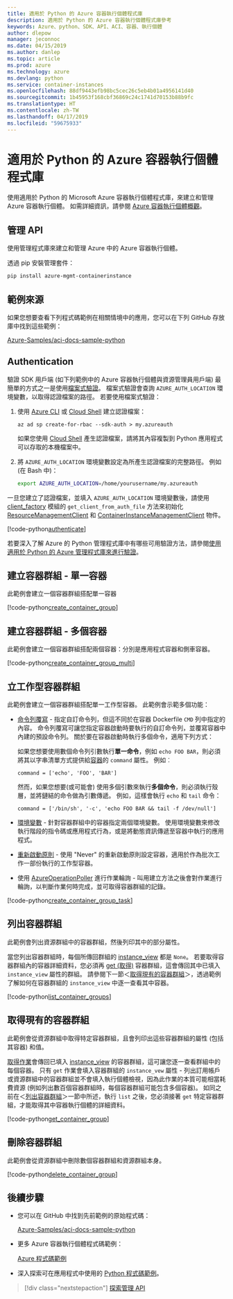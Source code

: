 ```yaml
---
title: 適用於 Python 的 Azure 容器執行個體程式庫
description: 適用於 Python 的 Azure 容器執行個體程式庫參考
keywords: Azure、python、SDK、API、ACI、容器、執行個體
author: dlepow
manager: jeconnoc
ms.date: 04/15/2019
ms.author: danlep
ms.topic: article
ms.prod: azure
ms.technology: azure
ms.devlang: python
ms.service: container-instances
ms.openlocfilehash: 88df9443efb98bc5cec26c5eb4b01a4956141d40
ms.sourcegitcommit: 1b45953f168cbf36869c24c1741d70153b88b9fc
ms.translationtype: HT
ms.contentlocale: zh-TW
ms.lasthandoff: 04/17/2019
ms.locfileid: "59675933"
---
```

# <a name="azure-container-instances-libraries-for-python"></a>適用於 Python 的 Azure 容器執行個體程式庫

使用適用於 Python 的 Microsoft Azure 容器執行個體程式庫，來建立和管理 Azure 容器執行個體。 如需詳細資訊，請參閱 [Azure 容器執行個體概觀](/azure/container-instances/container-instances-overview)。

## <a name="management-apis"></a>管理 API

使用管理程式庫來建立和管理 Azure 中的 Azure 容器執行個體。

透過 pip 安裝管理套件：

```bash
pip install azure-mgmt-containerinstance
```

## <a name="example-source"></a>範例來源

如果您想要查看下列程式碼範例在相關情境中的應用，您可以在下列 GitHub 存放庫中找到這些範例：

[Azure-Samples/aci-docs-sample-python](https://github.com/Azure-Samples/aci-docs-sample-python)

## <a name="authentication"></a>Authentication

驗證 SDK 用戶端 (如下列範例中的 Azure 容器執行個體與資源管理員用戶端) 最簡單的方式之一是使用[檔案式驗證](/python/azure/python-sdk-azure-authenticate#mgmt-auth-file)。 檔案式驗證會查詢 `AZURE_AUTH_LOCATION` 環境變數，以取得認證檔案的路徑。 若要使用檔案式驗證：

1. 使用 [Azure CLI](/cli/azure) 或 [Cloud Shell](https://shell.azure.com/) 建立認證檔案：

   `az ad sp create-for-rbac --sdk-auth > my.azureauth`

   如果您使用 [Cloud Shell](https://shell.azure.com/) 產生認證檔案，請將其內容複製到 Python 應用程式可以存取的本機檔案中。

2. 將 `AZURE_AUTH_LOCATION` 環境變數設定為所產生認證檔案的完整路徑。 例如 (在 Bash 中)：

   ```bash
   export AZURE_AUTH_LOCATION=/home/yourusername/my.azureauth
   ```

一旦您建立了認證檔案，並填入 `AZURE_AUTH_LOCATION` 環境變數後，請使用 [client_factory][client_factory] 模組的 `get_client_from_auth_file` 方法來初始化 [ResourceManagementClient][ResourceManagementClient] 和 [ContainerInstanceManagementClient][ContainerInstanceManagementClient] 物件。

<!-- SOURCE REPO: https://github.com/Azure-Samples/aci-docs-sample-python -->
[!code-python[authenticate](~/aci-docs-sample-python/src/aci_docs_sample.py#L45-L58 "Authenticate ACI and Resource Manager clients")]

若要深入了解 Azure 的 Python 管理程式庫中有哪些可用驗證方法，請參閱[使用適用於 Python 的 Azure 管理程式庫來進行驗證](/python/azure/python-sdk-azure-authenticate)。

## <a name="create-container-group---single-container"></a>建立容器群組 - 單一容器

此範例會建立一個容器群組搭配單一容器

<!-- SOURCE REPO: https://github.com/Azure-Samples/aci-docs-sample-python -->
[!code-python[create_container_group](~/aci-docs-sample-python/src/aci_docs_sample.py#L94-L141 "Create single-container group")]

## <a name="create-container-group---multiple-containers"></a>建立容器群組 - 多個容器

此範例會建立一個容器群組搭配兩個容器：分別是應用程式容器和側車容器。

<!-- SOURCE REPO: https://github.com/Azure-Samples/aci-docs-sample-python -->
[!code-python[create_container_group_multi](~/aci-docs-sample-python/src/aci_docs_sample.py#L144-L197 "Create multi-container group")]

## <a name="create-task-based-container-group"></a>立工作型容器群組

此範例會建立一個容器群組搭配單一工作型容器。 此範例會示範多個功能：

* [命令列覆寫](/azure/container-instances/container-instances-restart-policy#command-line-override) - 指定自訂命令列，但這不同於在容器 Dockerfile `CMD` 列中指定的內容。 命令列覆寫可讓您指定容器啟動時要執行的自訂命令列，並覆寫容器中內建的預設命令列。 關於要在容器啟動時執行多個命令，適用下列方式：

   如果您想要使用數個命令列引數執行**單一命令**，例如 `echo FOO BAR`，則必須將其以字串清單方式提供給[容器][Container]的 `command` 屬性。 例如︰

   `command = ['echo', 'FOO', 'BAR']`

   然而，如果您想要(或可能會) 使用多個引數來執行**多個命令**，則必須執行殼層，並將鏈結的命令做為引數傳遞。 例如，這樣會執行 `echo` 和 `tail` 命令：

   `command = ['/bin/sh', '-c', 'echo FOO BAR && tail -f /dev/null']`
* [環境變數](/azure/container-instances/container-instances-environment-variables) - 針對容器群組中的容器指定兩個環境變數。 使用環境變數來修改執行階段的指令碼或應用程式行為，或是將動態資訊傳遞至容器中執行的應用程式。
* [重新啟動原則](/azure/container-instances/container-instances-restart-policy) - 使用 "Never" 的重新啟動原則設定容器，適用於作為批次工作一部份執行的工作型容器。
* 使用 [AzureOperationPoller][AzureOperationPoller] 進行作業輪詢 - 叫用建立方法之後會對作業進行輪詢，以判斷作業何時完成，並可取得容器群組的記錄。

<!-- SOURCE REPO: https://github.com/Azure-Samples/aci-docs-sample-python -->
[!code-python[create_container_group_task](~/aci-docs-sample-python/src/aci_docs_sample.py#L200-L276 "Run a task-based container")]

## <a name="list-container-groups"></a>列出容器群組

此範例會列出資源群組中的容器群組，然後列印其中的部分屬性。

當您列出容器群組時，每個所傳回群組的 [instance_view][instance_view] 都是 `None`。 若要取得容器群組內的容器詳細資料，您必須再 [get (取得)][containergroupoperations_get] 容器群組，這會傳回其中已填入 `instance_view` 屬性的群組。 請參閱下一節＜[取得現有的容器群組](#get-an-existing-container-group)＞，透過範例了解如何在容器群組的 `instance_view` 中逐一查看其中容器。

<!-- SOURCE REPO: https://github.com/Azure-Samples/aci-docs-sample-python -->
[!code-python[list_container_groups](~/aci-docs-sample-python/src/aci_docs_sample.py#L279-L293 "List container groups")]

## <a name="get-an-existing-container-group"></a>取得現有的容器群組

此範例會從資源群組中取得特定容器群組，且會列印出這些容器群組的屬性 (包括其容器) 和值。

[取得作業][containergroupoperations_get]會傳回已填入 [instance_view][instance_view] 的容器群組，這可讓您逐一查看群組中的每個容器。 只有 `get` 作業會填入容器群組的 `instance_vew` 屬性 - 列出訂用帳戶或資源群組中的容器群組並不會填入執行個體檢視，因為此作業的本質可能相當耗費資源 (例如列出數百個容器群組時，每個容器群組可能包含多個容器)。 如同之前在＜[列出容器群組](#list-container-groups)＞一節中所述，執行 `list` 之後，您必須接著 `get` 特定容器群組，才能取得其中容器執行個體的詳細資料。

<!-- SOURCE REPO: https://github.com/Azure-Samples/aci-docs-sample-python -->
[!code-python[get_container_group](~/aci-docs-sample-python/src/aci_docs_sample.py#L296-L325 "Get container group")]

## <a name="delete-a-container-group"></a>刪除容器群組

此範例會從資源群組中刪除數個容器群組和資源群組本身。

<!-- SOURCE REPO: https://github.com/Azure-Samples/aci-docs-sample-python -->
[!code-python[delete_container_group](~/aci-docs-sample-python/src/aci_docs_sample.py#L83-L91 "Delete container groups and resource group")]

## <a name="next-steps"></a>後續步驟

* 您可以在 GitHub 中找到先前範例的原始程式碼：

  [Azure-Samples/aci-docs-sample-python][aci-docs-sample-python]

* 更多 Azure 容器執行個體程式碼範例：

  [Azure 程式碼範例][samples-aci]

* 深入探索可在應用程式中使用的 [Python 程式碼範例][samples-python]。

> [!div class="nextstepaction"]
> [探索管理 API](/python/api/overview/azure/containerinstance/management)

<!-- LINKS - External -->
[aci-docs-sample-python]: https://github.com/Azure-Samples/aci-docs-sample-python
[samples-aci]: https://azure.microsoft.com/resources/samples/?sort=0&term=ACI
[samples-python]: https://azure.microsoft.com/resources/samples/?platform=python

<!-- TYPES -->
[AzureOperationPoller]: /python/api/msrestazure.azure_operation.AzureOperationPoller
[client_factory]: /python/api/azure.common.client_factory
[Container]: /python/api/azure.mgmt.containerinstance.models.container
[ContainerGroupInstanceView]: /python/api/azure.mgmt.containerinstance.models.containergrouppropertiesinstanceview
[containergroupoperations_get]: /python/api/azure.mgmt.containerinstance.operations.containergroupsoperations#get
[ContainerInstanceManagementClient]: /python/api/azure.mgmt.containerinstance.containerinstancemanagementclient
[instance_view]: /python/api/azure.mgmt.containerinstance.models.containergroup#variables
[ResourceManagementClient]: /python/api/azure.mgmt.resource.resources.resourcemanagementclient